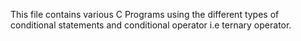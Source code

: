 This file contains various C Programs using the different types of conditional statements and conditional operator i.e ternary operator. 

